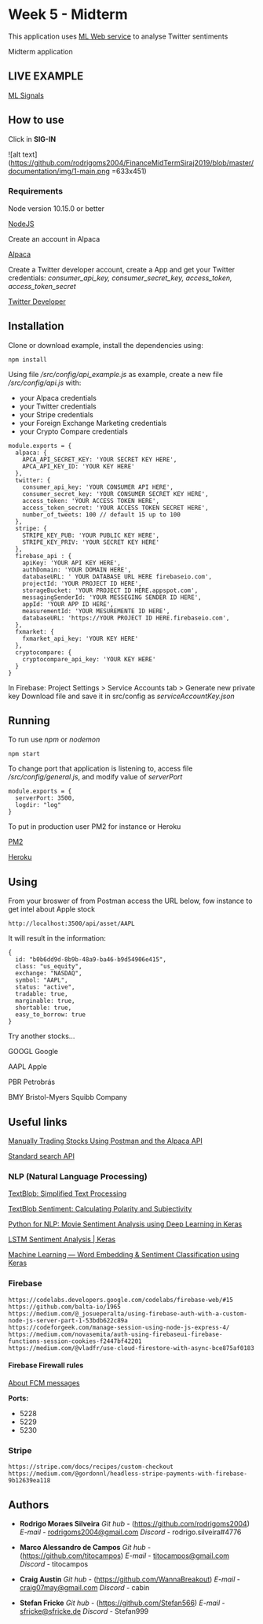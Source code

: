 # Week 5 - Midterm

This application uses [ML Web service](https://github.com/rodrigoms2004/FinanceML_API) to analyse Twitter sentiments

Midterm application

## LIVE EXAMPLE

[ML Signals](http://finance.rmsmath.com.br:3500)

## How to use

Click in **SIG-IN**

![alt text](https://github.com/rodrigoms2004/FinanceMidTermSiraj2019/blob/master/documentation/img/1-main.png =633x451)




### Requirements

Node version 10.15.0 or better

[NodeJS](https://nodejs.org)

Create an account in Alpaca

[Alpaca](https://alpaca.markets/)


Create a Twitter developer account, create a App and get your Twitter credentials:
*consumer_api_key, consumer_secret_key, access_token, access_token_secret*

[Twitter Developer](https://developer.twitter.com)


## Installation

Clone or download example, install the dependencies using:
```
npm install
```

Using file */src/config/api_example.js* as example, create a new file */src/config/api.js* with:

* your Alpaca credentials
* your Twitter credentials
* your Stripe credentials
* your Foreign Exchange Marketing credentials
* your Crypto Compare credentials

```
module.exports = {
  alpaca: {
    APCA_API_SECRET_KEY: 'YOUR SECRET KEY HERE',
    APCA_API_KEY_ID: 'YOUR KEY HERE'
  },
  twitter: {
    consumer_api_key: 'YOUR CONSUMER API HERE',
    consumer_secret_key: 'YOUR CONSUMER SECRET KEY HERE',
    access_token: 'YOUR ACCESS TOKEN HERE',
    access_token_secret: 'YOUR ACCESS TOKEN SECRET HERE',
    number_of_tweets: 100 // default 15 up to 100
  },
  stripe: {
    STRIPE_KEY_PUB: 'YOUR PUBLIC KEY HERE',
    STRIPE_KEY_PRIV: 'YOUR SECRET KEY HERE'
  },
  firebase_api : {
    apiKey: 'YOUR API KEY HERE',
    authDomain: 'YOUR DOMAIN HERE',
    databaseURL: ' YOUR DATABASE URL HERE firebaseio.com',
    projectId: 'YOUR PROJECT ID HERE',
    storageBucket: 'YOUR PROJECT ID HERE.appspot.com',
    messagingSenderId: 'YOUR MESSEGING SENDER ID HERE',
    appId: 'YOUR APP ID HERE',
    measurementId: 'YOUR MESUREMENTE ID HERE',
    databaseURL: 'https://YOUR PROJECT ID HERE.firebaseio.com',
  },
  fxmarket: {
    fxmarket_api_key: 'YOUR KEY HERE'
  },
  cryptocompare: {
    cryptocompare_api_key: 'YOUR KEY HERE'
  }
}
```

In Firebase: Project Settings > Service Accounts tab > Generate new private key
Download file and save it in src/config as *serviceAccountKey.json*


## Running

To run use *npm* or *nodemon*
```
npm start
```

To change port that application is listening to, access file */src/config/general.js*, and modify value of *serverPort*
```
module.exports = {
  serverPort: 3500,
  logdir: "log"
}
```

To put in production user PM2 for instance or Heroku

[PM2](http://pm2.keymetrics.io)

[Heroku](https://www.heroku.com)

## Using

From your broswer of from Postman access the URL below, fow instance to get intel about Apple stock
```
http://localhost:3500/api/asset/AAPL
```

It will result in the information:

```
{
  id: "b0b6dd9d-8b9b-48a9-ba46-b9d54906e415",
  class: "us_equity",
  exchange: "NASDAQ",
  symbol: "AAPL",
  status: "active",
  tradable: true,
  marginable: true,
  shortable: true,
  easy_to_borrow: true
}
```

Try another stocks...

GOOGL   Google

AAPL    Apple

PBR     Petrobrás

BMY     Bristol-Myers Squibb Company


## Useful links

[Manually Trading Stocks Using Postman and the Alpaca API](https://medium.com/automation-generation/manually-trading-stocks-using-postman-and-the-alpaca-api-f45542d33143)

[Standard search API](https://developer.twitter.com/en/docs/tweets/search/api-reference/get-search-tweets)


### NLP (Natural Language Processing)

[TextBlob: Simplified Text Processing](https://textblob.readthedocs.io/en/dev/)

[TextBlob Sentiment: Calculating Polarity and Subjectivity](https://planspace.org/20150607-textblob_sentiment/)

[Python for NLP: Movie Sentiment Analysis using Deep Learning in Keras](https://stackabuse.com/python-for-nlp-movie-sentiment-analysis-using-deep-learning-in-keras)

[LSTM Sentiment Analysis | Keras](https://www.kaggle.com/ngyptr/lstm-sentiment-analysis-keras)

[Machine Learning — Word Embedding & Sentiment Classification using Keras](https://towardsdatascience.com/machine-learning-word-embedding-sentiment-classification-using-keras-b83c28087456)

### Firebase
```
https://codelabs.developers.google.com/codelabs/firebase-web/#15
https://github.com/balta-io/1965
https://medium.com/@_josueperalta/using-firebase-auth-with-a-custom-node-js-server-part-1-53bdb622c89a
https://codeforgeek.com/manage-session-using-node-js-express-4/
https://medium.com/novasemita/auth-using-firebaseui-firebase-functions-session-cookies-f2447bf42201
https://medium.com/@vladfr/use-cloud-firestore-with-async-bce875af0183
```

#### Firebase Firewall rules

[About FCM messages](https://firebase.google.com/docs/cloud-messaging/concept-options)

**Ports:**
* 5228
* 5229
* 5230

### Stripe
```
https://stripe.com/docs/recipes/custom-checkout
https://medium.com/@gordonnl/headless-stripe-payments-with-firebase-9b12639ea118
```

## Authors

* **Rodrigo Moraes Silveira**
*Git hub* - (https://github.com/rodrigoms2004)
*E-mail*  - rodrigoms2004@gmail.com
*Discord* - rodrigo.silveira#4776

* **Marco Alessandro de Campos**
*Git hub* - (https://github.com/titocampos)
*E-mail*  - titocampos@gmail.com
*Discord* - titocampos

* **Craig Austin**
*Git hub* - (https://github.com/WannaBreakout)
*E-mail*  - craig07may@gmail.com
*Discord* - cabin

* **Stefan Fricke**
*Git hub* - (https://github.com/Stefan566)
*E-mail*  - sfricke@sfricke.de
*Discord* - Stefan999
